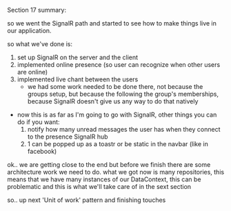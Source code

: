 Section 17 summary:

so we went the SignalR path and started to see how to make things live in our application.

so what we've done is:
1. set up SignalR on the server and the client 
2. implemented online presence (so user can recognize when other users are online)
3. implemented live chant between the users 
    * we had some work needed to be done there, not because the groups setup, but because the following the group's memberships, because SignalR doesn't give us any way to do that natively

- now this is as far as I'm going to go with SignalR, other things you can do if you want:
    1. notify how many unread messages the user has when they connect to the presence SignalR hub
    2. 1 can be popped up as a toastr or be static in the navbar (like in facebook)


ok.. we are getting close to the end but before we finish there are some architecture work we need to do.
what we got now is many repositories, this means that we have many instances of our DataContext, this can be problematic and this is what we'll take care of in the sext section

so.. up next 'Unit of work' pattern and finishing touches
